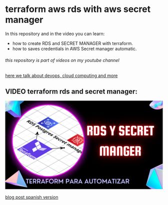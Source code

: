 # terraform aws rds with aws secret manager
In this repository and in the video you can learn:
- how to create RDS and SECRET MANAGER with terraform. 
- how to saves credentials in AWS Secret manager automatic.

###### this repository is part of videos on my youtube channel

[here we talk about devops, cloud computing and more](https://www.youtube.com/channel/UCfJ67eVA7DkKbbIF5ceJDMA?sub_confirmation=1) 
## VIDEO terraform rds and secret manager:

[![video terraform rds and secret manager](https://github.com/culturadevops/terraformejercicio/blob/master/rds_with_secret_manager/terraformrdsysecretmanager.png)](https://youtu.be/Bb8IjTwGpvw)


[blog post spanish version ](https://culturadevops.blogspot.com/2022/09/tutorial-2023-aws-sns-para.html) 
